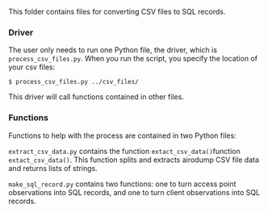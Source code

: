 This folder contains files for converting CSV files to SQL records.

### Driver

The user only needs to run one Python file, the driver, which is `process_csv_files.py`. When you run the script, you specify the location of your csv files:

```
$ process_csv_files.py ../csv_files/
```

This driver will call functions contained in other files.

### Functions

Functions to help with the process are contained in two Python files:

`extract_csv_data.py` contains the function `extact_csv_data()`function `extact_csv_data()`. 
This function splits and extracts airodump CSV file data and returns
lists of strings. 

`make_sql_record.py` contains two functions: one to turn access point observations
into SQL records, and one to turn client observations into SQL records.


